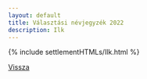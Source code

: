 ```yaml
---
layout: default
title: Választási névjegyzék 2022
description: Ilk
---
```


{% include settlementHTMLs/Ilk.html %}

[Vissza](../)